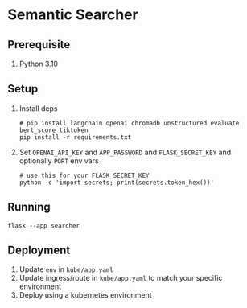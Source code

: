 # Semantic Searcher

## Prerequisite

1. Python 3.10

## Setup

1. Install deps

    ```shell
    # pip install langchain openai chromadb unstructured evaluate bert_score tiktoken
    pip install -r requirements.txt
    ```

2. Set `OPENAI_API_KEY` and `APP_PASSWORD` and `FLASK_SECRET_KEY` and optionally `PORT` env vars

    ```shell
    # use this for your FLASK_SECRET_KEY
    python -c 'import secrets; print(secrets.token_hex())'
    ```

## Running

```shell
flask --app searcher
```

## Deployment

1. Update `env` in `kube/app.yaml`
2. Update ingress/route in `kube/app.yaml` to match your specific environment
3. Deploy using a kubernetes environment
